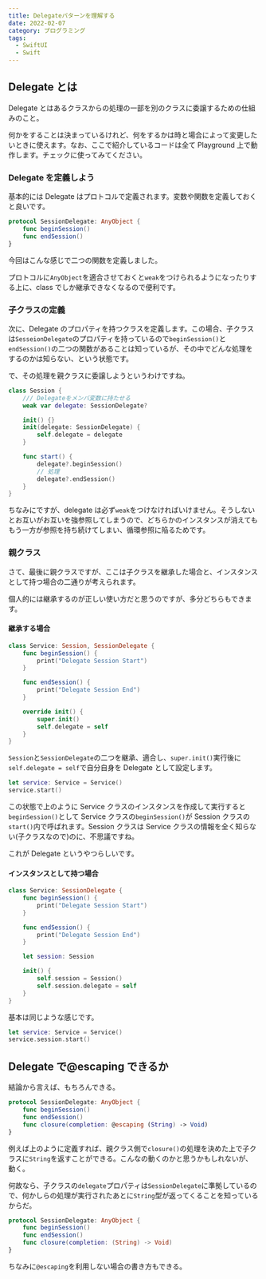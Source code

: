 ```yaml
---
title: Delegateパターンを理解する
date: 2022-02-07
category: プログラミング
tags:
  - SwiftUI
  - Swift
---
```


## Delegate とは

Delegate とはあるクラスからの処理の一部を別のクラスに委譲するための仕組みのこと。

何かをすることは決まっているけれど、何をするかは時と場合によって変更したいときに使えます。なお、ここで紹介しているコードは全て Playground 上で動作します。チェックに使ってみてください。

### Delegate を定義しよう

基本的には Delegate はプロトコルで定義されます。変数や関数を定義しておくと良いです。

```swift
protocol SessionDelegate: AnyObject {
    func beginSession()
    func endSession()
}
```

今回はこんな感じで二つの関数を定義しました。

プロトコルに`AnyObject`を適合させておくと`weak`をつけられるようになったりする上に、class でしか継承できなくなるので便利です。

### 子クラスの定義

次に、Delegate のプロパティを持つクラスを定義します。この場合、子クラスは`SesseionDelegate`のプロパティを持っているので`beginSession()`と`endSession()`の二つの関数があることは知っているが、その中でどんな処理をするのかは知らない、という状態です。

で、その処理を親クラスに委譲しようというわけですね。

```swift
class Session {
    /// Delegateをメンバ変数に持たせる
    weak var delegate: SessionDelegate?

    init() {}
    init(delegate: SessionDelegate) {
        self.delegate = delegate
    }

    func start() {
        delegate?.beginSession()
        // 処理
        delegate?.endSession()
    }
}
```

ちなみにですが、delegate は必ず`weak`をつけなければいけません。そうしないとお互いがお互いを強参照してしまうので、どちらかのインスタンスが消えてももう一方が参照を持ち続けてしまい、循環参照に陥るためです。

### 親クラス

さて、最後に親クラスですが、ここは子クラスを継承した場合と、インスタンスとして持つ場合の二通りが考えられます。

個人的には継承するのが正しい使い方だと思うのですが、多分どちらもできます。

#### 継承する場合

```swift
class Service: Session, SessionDelegate {
    func beginSession() {
        print("Delegate Session Start")
    }

    func endSession() {
        print("Delegate Session End")
    }

    override init() {
        super.init()
        self.delegate = self
    }
}
```

`Session`と`SessionDelegate`の二つを継承、適合し、`super.init()`実行後に`self.delegate = self`で自分自身を Delegate として設定します。

```swift
let service: Service = Service()
service.start()
```

この状態で上のように Service クラスのインスタンスを作成して実行すると`beginSession()`として Service クラスの`beginSession()`が Session クラスの`start()`内で呼ばれます。Session クラスは Service クラスの情報を全く知らない(子クラスなので)のに、不思議ですね。

これが Delegate というやつらしいです。

#### インスタンスとして持つ場合

```swift
class Service: SessionDelegate {
    func beginSession() {
        print("Delegate Session Start")
    }

    func endSession() {
        print("Delegate Session End")
    }

    let session: Session

    init() {
        self.session = Session()
        self.session.delegate = self
    }
}
```

基本は同じような感じです。

```swift
let service: Service = Service()
service.session.start()
```

## Delegate で@escaping できるか

結論から言えば、もちろんできる。

```swift
protocol SessionDelegate: AnyObject {
    func beginSession()
    func endSession()
    func closure(completion: @escaping (String) -> Void)
}
```

例えば上のように定義すれば、親クラス側で`closure()`の処理を決めた上で子クラスに`String`を返すことができる。こんなの動くのかと思うかもしれないが、動く。

何故なら、子クラスの`delegate`プロパティは`SessionDelegate`に準拠しているので、何かしらの処理が実行されたあとに`String`型が返ってくることを知っているからだ。

```swift
protocol SessionDelegate: AnyObject {
    func beginSession()
    func endSession()
    func closure(completion: (String) -> Void)
}
```

ちなみに`@escaping`を利用しない場合の書き方もできる。

